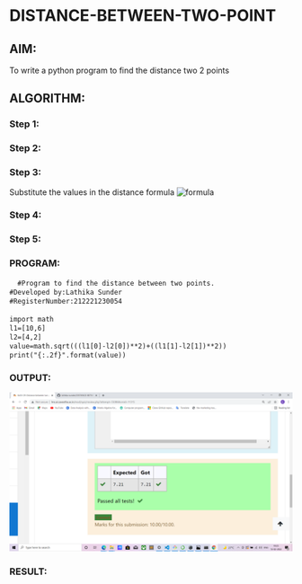# DISTANCE-BETWEEN-TWO-POINT

## AIM:
To write a python program to find the distance two 2 points
## ALGORITHM:
### Step 1: 
### Step 2: 
### Step 3: 
Substitute the values in the distance formula  ![formula](./formula.jpg)
### Step 4: 
### Step 5: 
### PROGRAM:
```
  #Program to find the distance between two points.
#Developed by:Lathika Sunder
#RegisterNumber:212221230054

import math
l1=[10,6]
l2=[4,2]
value=math.sqrt(((l1[0]-l2[0])**2)+((l1[1]-l2[1])**2))
print("{:.2f}".format(value))

```

### OUTPUT:
![output](./EX03OUTPUT.png)


### RESULT:
